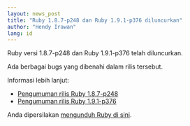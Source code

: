 ```yaml
---
layout: news_post
title: "Ruby 1.8.7-p248 dan Ruby 1.9.1-p376 diluncurkan"
author: "Hendy Irawan"
lang: id
---
```


Ruby versi 1.8.7-p248 dan Ruby 1.9.1-p376 telah diluncurkan.

Ada berbagai bugs yang dibenahi dalam rilis tersebut.

Informasi lebih lanjut:

* [Pengumuman rilis Ruby 1.8.7-p248][1]
* [Pengumuman rilis Ruby 1.9.1-p376][2]

Anda dipersilakan [mengunduh Ruby di sini][3].



[1]: http://www.ruby-lang.org/en/news/2009/12/25/ruby-1-8-7-p248-released/ 
[2]: http://www.ruby-lang.org/en/news/2009/12/07/ruby-1-9-1-p376-is-released/ 
[3]: http://www.ruby-lang.org/id/downloads/ 
